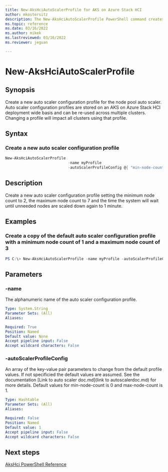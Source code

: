 ```yaml
---
title: New-AksHciAutoScalerProfile for AKS on Azure Stack HCI
author: mkostersitz
description: The New-AksHciAutoScalerProfile PowerShell command creates an auto scaler configuration profile
ms.topic: reference
ms.date: 03/16/2022
ms.author: mikek 
ms.lastreviewed: 03/16/2022
ms.reviewer: jeguan

---
```


# New-AksHciAutoScalerProfile

## Synopsis
Create a new auto scaler configuration profile for the node pool auto scaler.
Auto scaler configuration profiles are stored on an AKS on Azure Stack HCI deployment wide basis and can be re-used across multiple clusters.
Changing a profile will impact all clusters using that profile.

## Syntax

### Create a new auto scaler configuration profile

```powershell
New-AksHciAutoScalerProfile 
                            -name myProfile 
                            -autoScalerProfileConfig @{ "min-node-count"=2; "max-node-count"=7; 'scale-down-unneeded-time'='1m'}
```

## Description

Create a new auto scaler configuration profile setting the minimum node count to 2, the maximum node count to 7 and the time the system will wait until unneeded nodes are scaled down again to 1 minute. 

## Examples

### Create a copy of the default auto scaler configuration profile with a minimum node count of 1 and a maximum node count of 3

```powershell
PS C:\> New-AksHciAutoScalerProfile -name myProfile -autoScalerProfileConfig @{ "min-node-count"=1; "max-node-count"=3}
```

## Parameters

### -name
The alphanumeric name of the auto scaler configuration profile.

```yaml
Type: System.String
Parameter Sets: (All)
Aliases:

Required: True
Position: Named
Default value: None
Accept pipeline input: False
Accept wildcard characters: False
```

### -autoScalerProfileConfig
An array of the key-value pair parameters to change from the default profile values. If not specificied the default values are assumed.  See the documentation [Link to auto scaler doc.md](link to autoscalerdoc.md) for more details.
Default values for min-node-count is 0 and max-node-count is 1.

```yaml
Type: Hashtable
Parameter Sets: (All)
Aliases:

Required: False
Position: Named
Default value: 1
Accept pipeline input: False
Accept wildcard characters: False
```

## Next steps

[AksHci PowerShell Reference](index.md)